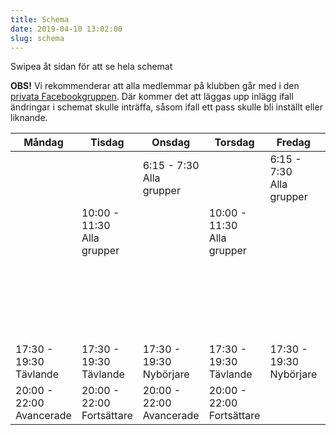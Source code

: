 ```yaml
---
title: Schema
date: 2019-04-10 13:02:00
slug: schema
---
```


<div id="schemaSwipeInfo">
    Swipea åt sidan för att se hela schemat
</div>

**OBS!** Vi rekommenderar att alla medlemmar på klubben går med i den [privata Facebookgruppen](https://www.facebook.com/groups/131143510230159/). Där kommer det att läggas upp inlägg ifall ändringar i schemat skulle inträffa, såsom ifall ett pass skulle bli inställt eller liknande.


| Måndag | Tisdag | Onsdag | Torsdag | Fredag | Lördag | Söndag |
|---|---|---|---|---|---|---|
| |  | <span>6:15 - 7:30</span><br>Alla grupper |   | <span>6:15 - 7:30</span><br>Alla grupper |   |   |
|   | <span>10:00 - 11:30</span><br>Alla grupper |   | <span>10:00 - 11:30</span><br>Alla grupper |   | <span>12:00 - 13:30</span><br>Nybörjare + Fortsättare |   |
|   |  |   |   | | <span>13:45 - 15:00</span><br>Avancerade |  |
|   |  |   |   | | <span>15:00 - 17:00</span><br>Tävlande |  |
| <span>17:30 - 19:30</span><br>Tävlande | <span>17:30 - 19:30</span><br>Tävlande | <span>17:30 - 19:30</span><br>Nybörjare | <span>17:30 - 19:30</span><br>Tävlande | <span>17:30 - 19:30</span><br>Nybörjare |   |  |
| <span>20:00 - 22:00</span><br>Avancerade | <span>20:00 - 22:00</span><br>Fortsättare | <span>20:00 - 22:00</span><br>Avancerade | <span>20:00 - 22:00</span><br>Fortsättare |   |   |   | |


<!-- **OBS!** Schemat nedan är den som gäller under sommaren mellan 14:e juni och 20:e augusti. Efter sommaren kommer höstterminen dra igång och då kommer ett nytt schema.


| Måndag | Tisdag | Onsdag | Torsdag | Fredag | Lördag | Söndag |
|---|---|---|---|---|---|---|
| <span>18:00 - 20:00</span><br>Tävlande + Avancerade | <span>18:00 - 20:00</span><br>Nybörjare + Fortsättare | <span>18:00 - 20:00</span><br>Tävlande + Avancerade | <span>18:00 - 20:00</span><br>Nybörjare + Fortsättare | | | | |

-->

<!-- <span id="schemaAdditionalInfo">
    ***** **OBS!** Boxningspassen med Stig hålls inte regelbundet. Det meddelas i den interna Facebookgruppen för kommunikation oftast dagen innan ifall dessa pass blir av eller inte. Det beror på antal intresserade och Stigs välmående.
</span> -->